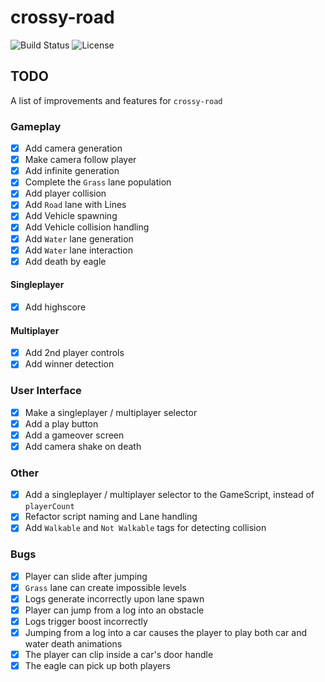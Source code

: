 # crossy-road

![Build Status](https://img.shields.io/github/workflow/status/Jadie-Wadie/crossy-road/Firebase%20Deploy)
![License](https://img.shields.io/github/license/Jadie-Wadie/crossy-road)

## TODO

A list of improvements and features for `crossy-road`

### Gameplay

-   [x] Add camera generation
-   [x] Make camera follow player
-   [x] Add infinite generation
-   [x] Complete the `Grass` lane population
-   [x] Add player collision
-   [x] Add `Road` lane with Lines
-   [x] Add Vehicle spawning
-   [x] Add Vehicle collision handling
-   [x] Add `Water` lane generation
-   [x] Add `Water` lane interaction
-   [x] Add death by eagle

#### Singleplayer

-   [x] Add highscore

#### Multiplayer

-   [x] Add 2nd player controls
-   [x] Add winner detection

### User Interface

-   [x] Make a singleplayer / multiplayer selector
-   [x] Add a play button
-   [x] Add a gameover screen
-   [x] Add camera shake on death

### Other

-   [x] Add a singleplayer / multiplayer selector to the GameScript, instead of `playerCount`
-   [x] Refactor script naming and Lane handling
-   [x] Add `Walkable` and `Not Walkable` tags for detecting collision

### Bugs

-   [x] Player can slide after jumping
-   [x] `Grass` lane can create impossible levels
-   [x] Logs generate incorrectly upon lane spawn
-   [x] Player can jump from a log into an obstacle
-   [x] Logs trigger boost incorrectly
-   [x] Jumping from a log into a car causes the player to play both car and water death animations
-   [x] The player can clip inside a car's door handle
-   [x] The eagle can pick up both players
